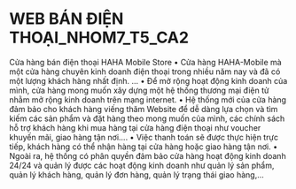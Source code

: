 # WEB BÁN ĐIỆN THOẠI_NHOM7_T5_CA2
Cửa hàng bán điện thoại HAHA Mobile Store
•	Cửa hàng HAHA-Mobile mà một cửa hàng chuyên kinh doanh điện thoại trong nhiều năm nay và đã có một lượng khách hàng nhất định. ...
•	Để mở rộng hoạt động kinh doanh của mình, cửa hàng mong muốn xây dựng một hệ thống thương mại điện tử nhằm mở rộng kinh doanh trên mạng internet. 
•	Hệ thống mới của cửa hàng đảm bảo cho khách hàng viếng thăm Website để dễ dàng lựa chọn và tìm kiếm các sản phẩm và đặt hàng theo mong muốn của mình, các chính sách hỗ trợ khách hàng khi mua hàng tại cửa hàng điện thoại như voucher khuyến mãi, giao hàng tận nơi.... 
•	Việc thanh toán sẽ được thực hiện trực tiếp, khách hàng có thể nhận hàng tại cửa hàng hoặc giao hàng tận nơi. 
•	Ngoài ra, hệ thống có phân quyền đảm bảo cửa hàng hoạt động kinh doanh 24/24 và quản lý được các hoạt động kinh doanh như quản lý sản phẩm, quản lý khách hàng, quản lý đơn hàng, quản lý trạng thái giao hàng,...		
				
